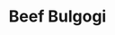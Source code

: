---
title: "Beef Bulgogi"
type: "recipe"
tags: 
  - korean
  - beef
  - maangchi
  - asian
source: "https://www.maangchi.com/recipe/bulgogi"
---